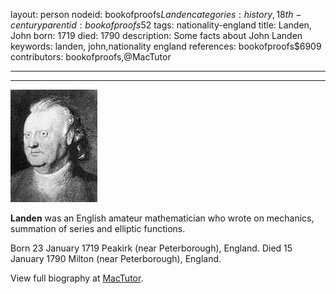 layout: person
nodeid: bookofproofs$Landen
categories: history,18th-century
parentid: bookofproofs$52
tags: nationality-england
title: Landen, John
born: 1719
died: 1790
description: Some facts about John Landen
keywords: landen, john,nationality england
references: bookofproofs$6909
contributors: bookofproofs,@MacTutor

---


---

![Landen.jpg](https://github.com/bookofproofs/bookofproofs.github.io/blob/main/_sources/_assets/images/portraits/Landen.jpg?raw=true)

**Landen** was an English amateur mathematician who wrote on mechanics, summation of series and elliptic functions.

Born 23 January 1719 Peakirk (near Peterborough), England. Died 15 January 1790 Milton (near Peterborough), England.


View full biography at [MacTutor](https://mathshistory.st-andrews.ac.uk/Biographies/Landen/).